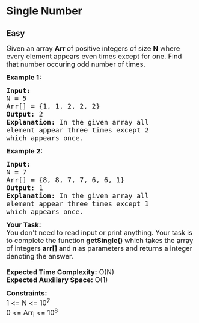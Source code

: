# Single Number
## Easy 
<div class="problem-statement">
                <p></p><p><span style="font-size:18px">Given an array <strong>Arr</strong><strong>&nbsp;</strong>of positive integers&nbsp;of size <strong>N</strong> where every element appears even times except for one. Find that number occuring odd number of times.</span></p>

<p><span style="font-size:18px"><strong>Example 1:</strong></span></p>

<pre><span style="font-size:18px"><strong>Input:</strong> 
N = 5
Arr[] = {1, 1, 2, 2, 2}
<strong>Output:</strong> 2
<strong>Explanation:</strong> In the given array all
element appear three times except 2
which appears once.</span></pre>

<p><span style="font-size:18px"><strong>Example 2:</strong></span></p>

<pre><span style="font-size:18px"><strong>Input:</strong> 
N = 7
Arr[] = {8, 8,&nbsp;7, 7, 6, 6, 1}
<strong>Output:</strong> 1
<strong>Explanation:</strong> In the given array all
element appear three times except 1
which appears once.</span></pre>

<p><span style="font-size:18px"><strong>Your Task:&nbsp;&nbsp;</strong><br>
You don't need to read input or print anything. Your task is to complete the function&nbsp;<strong>getSingle</strong><strong>()</strong>&nbsp;which takes the array of integers&nbsp;<strong>arr[]</strong><strong>&nbsp;</strong>and<strong>&nbsp;n&nbsp;</strong>as parameters and returns a integer denoting&nbsp;the answer.<br>
<br>
<strong>Expected Time Complexity:</strong>&nbsp;O(N)<br>
<strong>Expected Auxiliary Space:</strong>&nbsp;O(1)</span></p>

<p><span style="font-size:18px"><strong>Constraints:</strong><br>
1 &lt;= N &lt;= 10<sup>7</sup><br>
0 &lt;= Arr<sub>i</sub> &lt;= 10<sup>8</sup></span></p>

<p>&nbsp;</p>
 <p></p>
            </div>